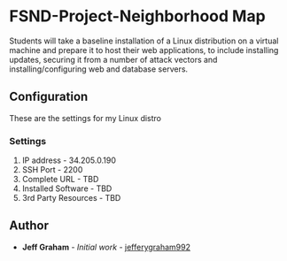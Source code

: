 # FSND-Project-Neighborhood Map

Students will take a baseline installation of a Linux distribution on a virtual machine and prepare it to host their web applications, to include installing updates, securing it from a number of attack vectors and installing/configuring web and database servers.

## Configuration

These are the settings for my Linux distro

### Settings
1. IP address - 34.205.0.190
2. SSH Port - 2200
3. Complete URL - TBD
4. Installed Software - TBD
5. 3rd Party Resources - TBD

## Author

* **Jeff Graham** - *Initial work* - [jefferygraham992](https://github.com/jefferygraham992)
